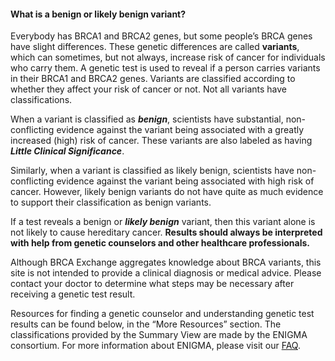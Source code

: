 #### What is a benign or likely benign variant?

Everybody has BRCA1 and BRCA2 genes, but some people’s BRCA genes have slight differences. These genetic differences are called **variants**, which can sometimes, but not always, increase risk of cancer for individuals who carry them. A genetic test is used to reveal if a person carries variants in their  BRCA1 and BRCA2 genes. Variants are classified according to whether they affect your risk of cancer or not. Not all variants have classifications.

When a variant is classified as _**benign**_, scientists have substantial, non-conflicting evidence against the variant being associated with a greatly increased (high) risk of cancer. These variants are also labeled as having _**Little Clinical Significance**_.

Similarly, when a variant is classified as likely benign, scientists have non-conflicting evidence against the variant being associated with high risk of cancer. However, likely benign variants do not have quite as much evidence to support their classification as benign variants. 

If a test reveals a benign or _**likely benign**_ variant, then this variant alone is not likely to cause hereditary cancer. **Results should always be interpreted with help from genetic counselors and other healthcare professionals.**

Although BRCA Exchange aggregates knowledge about BRCA variants, this site is not intended to provide a clinical diagnosis or medical advice. Please contact your doctor to determine what steps may be necessary after receiving a genetic test result.

Resources for finding a genetic counselor and understanding genetic test results can be found below, in the “More Resources” section. The classifications provided by the Summary View are made by the ENIGMA consortium. For more information about ENIGMA, please visit our [FAQ](https://brcaexchange.org/faq#what-is-enigma-and-how-does-it-determine-variant-classifications).
